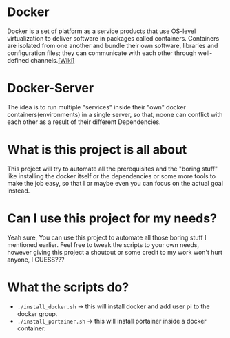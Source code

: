 # Docker
Docker is a set of platform as a service products that use OS-level virtualization to deliver software in packages called containers. Containers are isolated from one another and bundle their own software, libraries and configuration files; they can communicate with each other through well-defined channels.[[Wiki]](https://en.wikipedia.org/wiki/Docker_(software))

# Docker-Server
The idea is to run multiple "services" inside their "own" docker containers(environments) in a single server, so that, noone can conflict with each other as a result of their different Dependencies.

# What is this project is all about
This project will try to automate all the prerequisites and the "boring stuff" like installing the docker itself or the dependencies or some more tools to make the job easy, so that I or maybe even you can focus on the actual goal instead.

# Can I use this project for my needs?
Yeah sure, You can use this project to automate all those boring stuff I mentioned earlier. Feel free to tweak the scripts to your own needs, however giving this project a shoutout or some credit to my work won't hurt anyone, I GUESS???
# What the scripts do?
- ``./install_docker.sh`` -> this will install docker and add user pi to the docker group.
- ``./install_portainer.sh`` -> this will install portainer inside a docker container.